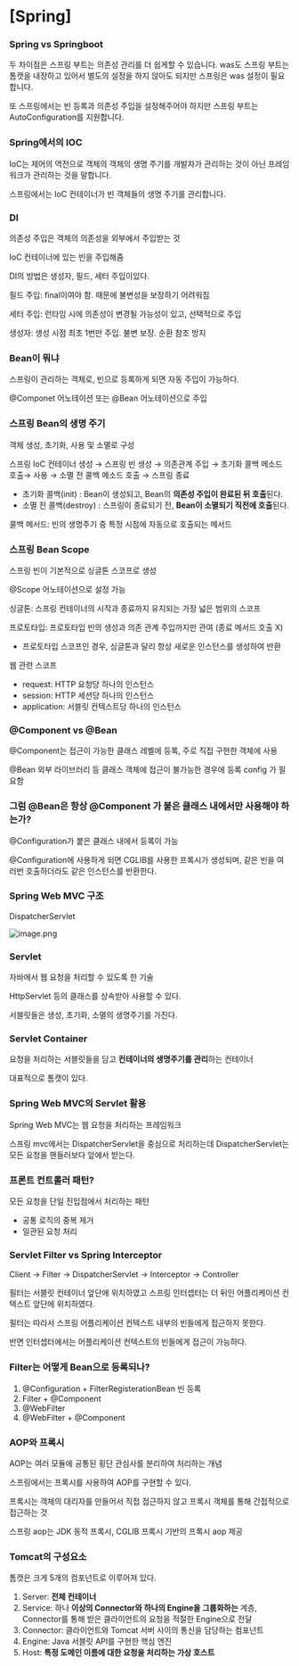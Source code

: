 # [Spring]

### Spring vs Springboot
    
두 차이점은 스프링 부트는 의존성 관리를 더 쉽게할 수 있습니다. was도 스프링 부트는 톰캣을 내장하고 있어서 별도의 설정을 하지 않아도 되지만 스프링은 was 설정이 필요합니다.
    
또 스프링에서는 빈 등록과 의존성 주입을 설정해주어야 하지만 스프링 부트는 AutoConfiguration를 지원합니다.
    
### Spring에서의 IOC
    
IoC는 제어의 역전으로 객체의 객체의 생명 주기를 개발자가 관리하는 것이 아닌 프레임워크가 관리하는 것을 말합니다.
    
스프링에서는 IoC 컨테이너가 빈 객체들의 생명 주기를 관리합니다.
    
### DI
    
의존성 주입은 객체의 의존성을 외부에서 주입받는 것
    
IoC 컨테이너에 있는 빈을 주입해줌
    
DI의 방법은 생성자, 필드, 세터 주입이있다.
    
필드 주입: final이여야 함. 때문에 불변성을 보장하기 어려워짐
    
세터 주입: 런타임 시에 의존성이 변경될 가능성이 있고, 선택적으로 주입 
    
생성자: 생성 시점 최초 1번만 주입. 불변 보장. 순환 참조 방지
    
### Bean이 뭐냐
    
스프링이 관리하는 객체로, 빈으로 등록하게 되면 자동 주입이 가능하다.
    
@Componet 어노테이션 또는 @Bean 어노테이션으로 주입
    
### 스프링 Bean의 생명 주기
    
객체 생성, 초기화, 사용 및 소멸로 구성
    
스프링 IoC 컨테이너 생성 → 스프링 빈 생성 → 의존관계 주입 → 초기화 콜백 메소드 호출→ 사용 → 소멸 전 콜백 메소드 호출 → 스프링 종료
    
- 초기화 콜백(init) : Bean이 생성되고, Bean의 **의존성 주입이 완료된 뒤 호출**된다.
- 소멸 전 콜백(destroy) : 스프링이 종료되기 전, **Bean이 소멸되기 직전에 호출**된다.
    
콜백 메서드: 빈의 생명주기 중 특정 시점에 자동으로 호출되는 메서드
    
### 스프링 Bean Scope
    
스프링 빈이 기본적으로 싱글톤 스코프로 생성
    
@Scope 어노테이션으로 설정 가능
    
싱글톤: 스프링 컨테이너의 시작과 종료까지 유지되는 가장 넓은 범위의 스코프

프로토타입: 프로토타입 빈의 생성과 의존 관계 주입까지만 관여 (종료 메서드 호출 X)    
- 프로토타입 스코프인 경우, 싱글톤과 달리 항상 새로운 인스턴스를 생성하여 반환
    
웹 관련 스코프
    
- request: HTTP 요청당 하나의 인스턴스
- session: HTTP 세션당 하나의 인스턴스
- application: 서블릿 컨텍스트당 하나의 인스턴스

### @Component vs @Bean
    
@Component는 접근이 가능한 클래스 레벨에 등록, 주로 직접 구현한 객체에 사용
    
@Bean 외부 라이브러리 등 클래스 객체에 접근이 불가능한 경우에 등록 config 가 필요함
    
### 그럼 @Bean은 항상 @Component 가 붙은 클래스 내에서만 사용해야 하는가?
    
@Configuration가 붙은 클래스 내에서 등록이 가능
    
@Configuration에 사용하게 되면 CGLIB를 사용한 프록시가 생성되며, 같은 빈을 여러번 호출하더라도 같은 인스턴스를 반환한다.
    
### Spring Web MVC 구조
    
DispatcherServlet
    
![image.png](https://prod-files-secure.s3.us-west-2.amazonaws.com/1430a828-8bfa-4acb-bfb9-0585b0e739c2/b4c1d32c-f13f-4956-b07f-e3abef45d083/image.png)
    
### Servlet
    
자바에서 웹 요청을 처리할 수 있도록 한 기술
    
HttpServlet 등의 클래스를 상속받아 사용할 수 있다.
    
서블릿들은 생성, 초기화, 소멸의 생명주기를 가진다.
    
### Servlet Container
    
요청을 처리하는 서블릿들을 담고 **컨테이너의 생명주기를 관리**하는 컨테이너
    
대표적으로 톰캣이 있다.
    
### Spring Web MVC의 Servlet 활용
    
Spring Web MVC는 웹 요청을 처리하는 프레임워크
    
스프링 mvc에서는 DispatcherServlet을 중심으로 처리하는데 DispatcherServlet는 모든 요청을 핸들러보다 앞에서 받는다.
    
### 프론트 컨트롤러 패턴?
    
모든 요청을 단일 진입점에서 처리하는 패턴
    
- 공통 로직의 중복 제거
- 일관된 요청 처리

### Servlet Filter vs Spring Interceptor
    
Client → Filter → DispatcherServlet → Interceptor → Controller
    
필터는 서블릿 컨테이너 앞단에 위치하였고 스프링 인터셉터는 더 뒤인 어플리케이션 컨텍스트 앞단에 위치하였다.
    
필터는 따라서 스프링 어플리케이션 컨텍스트 내부의 빈들에게 접근하지 못한다.
    
반면 인터셉터에서는 어플리케이션 컨텍스트의 빈들에게 접근이 가능하다.
    
### Filter는 어떻게 Bean으로 등록되나?
1. @Configuration + FilterRegisterationBean 빈 등록
2. Filter + @Component
3. @WebFilter
4. @WebFilter + @Component

### AOP와 프록시
    
AOP는 여러 모듈에 공통된 횡단 관심사를 분리하여 처리하는 개념
    
스프링에서는 프록시를 사용하여 AOP를 구현할 수 있다.
    
프록시는 객체의 대리자를 만들어서 직접 접근하지 않고 프록시 객체를 통해 간접적으로 접근하는 것
    
스프링 aop는 JDK 동적 프록시, CGLIB 프록시 기반의 프록시 aop 제공
    
### Tomcat의 구성요소
    
톰캣은 크게 5개의 컴포넌트로 이루어져 있다.
    
1. Server: **전체 컨테이너**
2. Service: 하나 **이상의 Connector와 하나의 Engine을 그룹화하는** 계층, Connector를 통해 받은 클라이언트의 요청을 적절한 Engine으로 전달
3. Connector: 클라이언트와 Tomcat 서버 사이의 통신을 담당하는 컴포넌트
4. Engine: Java 서블릿 API를 구현한 핵심 엔진
5. Host: **특정 도메인 이름에 대한 요청을 처리하는 가상 호스트**
